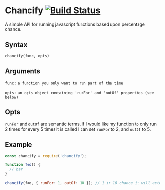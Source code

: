# Chancify [![Build Status](https://travis-ci.org/danmakenoise/chancify.svg?branch=master)](https://travis-ci.org/danmakenoise/chancify)

A simple API for running javascript functions based upon percentage chance.


## Syntax
`chancify(func, opts)`


## Arguments
`func` : `a function you only want to run part of the time`

`opts` : `an opts object containing 'runFor' and 'outOf' properties (see below)`

## Opts

`runFor` and `outOf` are semantic terms. If I would like my function to only run 2 times for every 5 times it is called I can set `runFor` to 2, and `outOf` to 5.

## Example
```javascript
const chancify = require('chancify');

function foo() {
  // bar
}

chancify(foo, { runFor: 1, outOf: 10 }); // 1 in 10 chance it will actually run!
```
